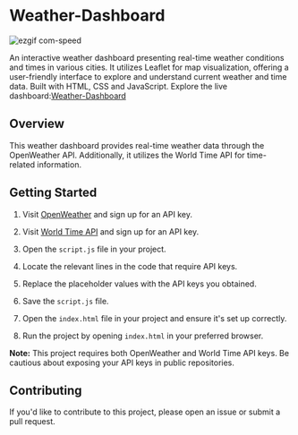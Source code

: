 # Weather-Dashboard
![ezgif com-speed](https://github.com/pwilliamspeniel/Weather-Dashboard/assets/117294736/72c6b17f-e165-4582-8b5f-d6e8ff7e653d)

An interactive weather dashboard presenting real-time weather conditions and times in various cities. It utilizes Leaflet for map visualization, offering a user-friendly interface to explore and understand current weather and time data. Built with HTML, CSS and JavaScript. Explore the live dashboard:[Weather-Dashboard](https://pwilliamspeniel.github.io/Weather-Dashboard/)

## Overview

This weather dashboard provides real-time weather data through the OpenWeather API. Additionally, it utilizes the World Time API for time-related information.

## Getting Started

1. Visit [OpenWeather](https://openweathermap.org/api) and sign up for an API key.

2. Visit [World Time API](https://api-ninjas.com/api/worldtime) and sign up for an API key.

3. Open the `script.js` file in your project.

4. Locate the relevant lines in the code that require API keys.

5. Replace the placeholder values with the API keys you obtained.

6. Save the `script.js` file.

7. Open the `index.html` file in your project and ensure it's set up correctly.

8. Run the project by opening `index.html` in your preferred browser.

**Note:** This project requires both OpenWeather and World Time API keys. Be cautious about exposing your API keys in public repositories.

## Contributing

If you'd like to contribute to this project, please open an issue or submit a pull request.

